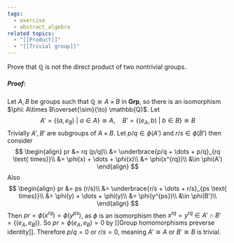 ```yaml
---
tags:
  - exercise
  - abstract_algebra
related topics:
  - "[[Product]]"
  - "[[Trivial group]]"
---
```

Prove that $\mathbb{Q}$ is not the direct product of two nontrivial groups.
##### Proof:
Let $A,B$ be groups such that $\mathbb{Q} \cong A\times B$ in $\mathbf{Grp}$, so there is an isomorphism $\phi: A\times B\overset{\sim}{\to} \mathbb{Q}$. Let$$
A' = \{(a, e_B)\ |\ a\in A\}\cong A,\quad B' = \{(e_A, b)\ |\ b\in B\}\cong B
$$Trivially $A',B'$ are subgroups of $A\times B$. Let $p/q\in \phi(A')$ and $r/s\in \phi(B')$ then consider$$
\begin{align}
  pr 
  &= rq (p/q)\\
  &= \underbrace{p/q + \dots + p/q}_{rq \text{ times}}\\
  &= \phi(x) + \dots + \phi(x)\\
  &= \phi(x^{rq})\\
  &\in \phi(A')
\end{align}
$$Also$$
\begin{align}
  pr
  &= ps (r/s)\\
  &= \underbrace{r/s + \dots + r/s}_{ps \text{ times}}\\
  &= \phi(y) + \dots + \phi(y)\\
  &= \phi(y^{ps})\\
  &\in \phi(B')\\
\end{align}
$$Then $pr = \phi(x^{rq}) = \phi(y^{ps})$, as $\phi$ is an isomorphism then $x^{rq}=y^{rq}\in A' \cap B' =\{(e_A, e_B)\}$. So $pr = \phi(e_A, e_B) = 0$ by [[Group homomorphisms preverse identity]]. Therefore $p/q=0$ or $r/s=0$, meaning $A'\cong A$ or $B'\cong B$ is trivial.
